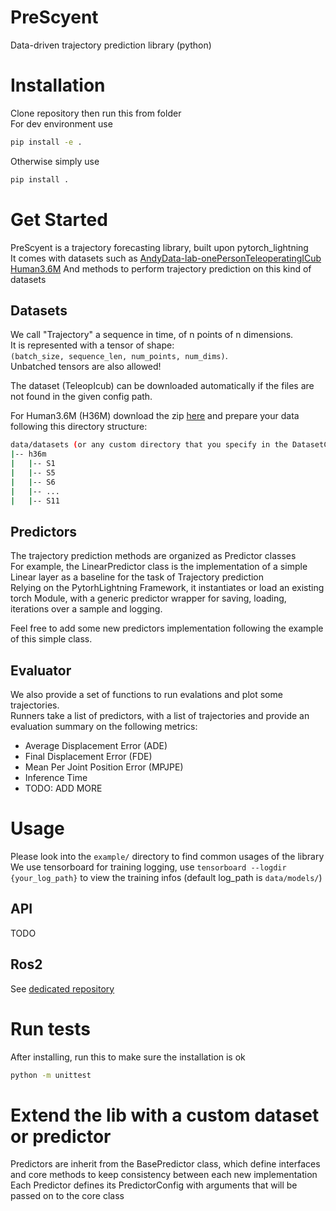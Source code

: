 # PreScyent
Data-driven trajectory prediction library (python)  

# Installation
Clone repository then run this from folder  
For dev environment use  
```bash
pip install -e .
```
Otherwise simply use  
```bash
pip install .
```

# Get Started

PreScyent is a trajectory forecasting library, built upon pytorch_lightning  
It comes with datasets such as [AndyData-lab-onePersonTeleoperatingICub](https://zenodo.org/record/5913573)  
[Human3.6M](http://vision.imar.ro/human3.6m/description.php)
And methods to perform trajectory prediction on this kind of datasets  
  
## Datasets
We call "Trajectory" a sequence in time, of n points of n dimensions.  
It is represented with a tensor of shape:  
`(batch_size, sequence_len, num_points, num_dims)`.  
Unbatched tensors are also allowed!  
  
The dataset (TeleopIcub) can be downloaded automatically if the files are not found in the given config path.  
  
For Human3.6M (H36M) download the zip [here](http://www.cs.stanford.edu/people/ashesh/h3.6m.zip) and prepare your data following this directory structure:  
```bash
data/datasets (or any custom directory that you specify in the DatasetConfig object)
|-- h36m
|   |-- S1
|   |-- S5
|   |-- S6
|   |-- ...
|   |-- S11
```
## Predictors
The trajectory prediction methods are organized as Predictor classes  
For example, the LinearPredictor class is the implementation of a simple Linear layer as a baseline for the task of Trajectory prediction  
Relying on the PytorhLightning Framework, it instantiates or load an existing torch Module, with a generic predictor wrapper for saving, loading, iterations over a sample and logging.  
  
Feel free to add some new predictors implementation following the example of this simple class.  

## Evaluator
We also provide a set of functions to run evalations and  plot some trajectories.  
Runners take a list of predictors, with a list of trajectories and provide an evaluation summary on the following metrics:
- Average Displacement Error (ADE)
- Final Displacement Error (FDE)
- Mean Per Joint Position Error (MPJPE)
- Inference Time
- TODO: ADD MORE


# Usage

Please look into the `example/` directory to find common usages of the library  
We use tensorboard for training logging, use `tensorboard --logdir {your_log_path}` to view the training infos (default log_path is `data/models/`)  

## API

TODO  
## Ros2

See [dedicated repository](https://github.com/hucebot/ros2_prescyent/tree/dev)

# Run tests

After installing, run this to make sure the installation is ok  

```bash
python -m unittest
```

# Extend the lib with a custom dataset or predictor

Predictors are inherit from the BasePredictor class, which define interfaces and core methods to keep consistency between each new implementation  
Each Predictor defines its PredictorConfig with arguments that will be passed on to the core class  
